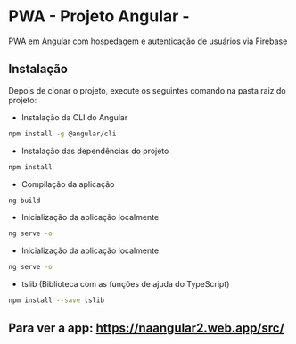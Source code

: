 # PWA - Projeto Angular - 
PWA em Angular com hospedagem e autenticação de usuários via Firebase

## Instalação

Depois de clonar o projeto, execute os seguintes comando na pasta raiz do projeto:

- Instalação da CLI do Angular
```sh
npm install -g @angular/cli
```

- Instalação das dependências do projeto
```sh
npm install
```

- Compilação da aplicação
```sh
ng build
```

- Inicialização da aplicação localmente
```sh
ng serve -o
```

- Inicialização da aplicação localmente
```sh
ng serve -o
```

- tslib (Biblioteca com as funções de ajuda do TypeScript)
```sh
npm install --save tslib
```

 ## Para ver a app:		https://naangular2.web.app/src/
